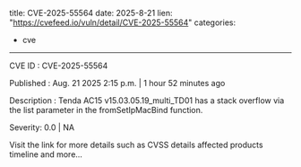  
title: CVE-2025-55564
date: 2025-8-21
lien: "https://cvefeed.io/vuln/detail/CVE-2025-55564"
categories:
  - cve
---

CVE ID : CVE-2025-55564

Published :  Aug. 21
2025
2:15 p.m. | 1 hour
52 minutes ago

Description : Tenda AC15 v15.03.05.19_multi_TD01 has a stack overflow via the list parameter in the fromSetIpMacBind function.

Severity: 0.0 | NA

Visit the link for more details
such as CVSS details
affected products
timeline
and more...
